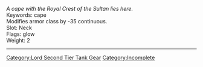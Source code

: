 *A cape with the Royal Crest of the Sultan lies here.*  
Keywords: cape  
Modifies armor class by -35 continuous.  
Slot: Neck  
Flags: glow  
Weight: 2  

------------------------------------------------------------------------

[Category:Lord Second Tier Tank
Gear](Category:Lord_Second_Tier_Tank_Gear "wikilink")
[Category:Incomplete](Category:Incomplete "wikilink")
